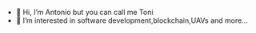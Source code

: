- 👋 Hi, I’m Antonio but you can call me Toni
- 👀 I’m interested in software development,blockchain,UAVs and more...
